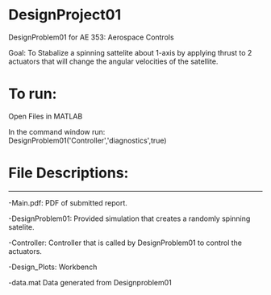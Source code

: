 # DesignProject01
DesignProblem01 for AE 353: Aerospace Controls

Goal:
To Stabalize a spinning sattelite about 1-axis by applying thrust to 2 actuators that will change the angular velocities of the satellite.

# To run:
Open Files in MATLAB

In the command window run: DesignProblem01('Controller','diagnostics',true)
    
    
# File Descriptions:
------------------
-Main.pdf:
    PDF of submitted report.
    
-DesignProblem01:
    Provided simulation that creates a randomly spinning satelite.
    
-Controller:
    Controller that is called by DesignProblem01 to control the actuators. 
    
-Design_Plots:
     Workbench 
     
-data.mat
      Data generated from Designproblem01
    
